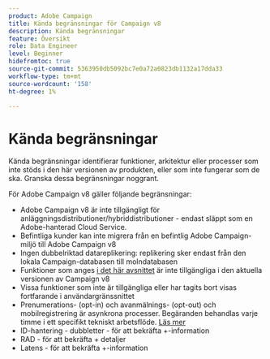 ```yaml
---
product: Adobe Campaign
title: Kända begränsningar för Campaign v8
description: Kända begränsningar
feature: Översikt
role: Data Engineer
level: Beginner
hidefromtoc: true
source-git-commit: 5363950db5092bc7e0a72a0823db1132a17dda33
workflow-type: tm+mt
source-wordcount: '158'
ht-degree: 1%

---
```


# Kända begränsningar

Kända begränsningar identifierar funktioner, arkitektur eller processer som inte stöds i den här versionen av produkten, eller som inte fungerar som de ska. Granska dessa begränsningar noggrant.

För Adobe Campaign v8 gäller följande begränsningar:

* Adobe Campaign v8 är inte tillgängligt för anläggningsdistributioner/hybriddistributioner - endast släppt som en Adobe-hanterad Cloud Service.
* Befintliga kunder kan inte migrera från en befintlig Adobe Campaign-miljö till Adobe Campaign v8
* Ingen dubbelriktad datareplikering: replikering sker endast från den lokala Campaign-databasen till molndatabasen
* Funktioner som anges [i det här avsnittet](capability-matrix.md#gs-unavailable-features) är inte tillgängliga i den aktuella versionen av Campaign v8
* Vissa funktioner som inte är tillgängliga eller har tagits bort visas fortfarande i användargränssnittet
* Prenumerations- (opt-in) och avanmälnings- (opt-out) och mobilregistrering är asynkrona processer. Begäranden behandlas varje timme i ett specifikt tekniskt arbetsflöde. [Läs mer](../config/replication.md#tech-wf)
* ID-hantering - dubbletter - för att bekräfta +-information
* RAD - för att bekräfta + detaljer
* Latens - för att bekräfta +-information
